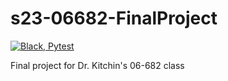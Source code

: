 # s23-06682-FinalProject

[![Black, Pytest](https://github.com/jas-yao/s23-06682-FinalProject/actions/workflows/my-workflow.yaml/badge.svg)](https://github.com/jas-yao/s23-06682-FinalProject/actions/workflows/my-workflow.yaml)

Final project for Dr. Kitchin's 06-682 class
